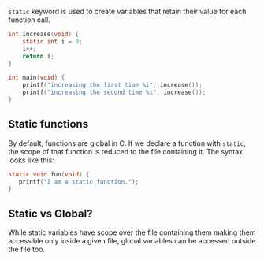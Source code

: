 `static` keyword is used to create variables that retain their value for each function call.
```c
int increase(void) {
	static int i = 0;
	i++;
	return i;
}

int main(void) {
	printf("increasing the first time %i", increase());
	printf("increasing the second time %i", increase());
}
```

## Static functions
By default, functions are global in C. If we declare a function with `static`, the scope of that function is reduced to the file containing it.
The syntax looks like this:

```c
static void fun(void) {
   printf("I am a static function.");
}
```

## Static vs Global?
While static variables have scope over the file containing them making them accessible only inside a given file, global variables can be accessed outside the file too.